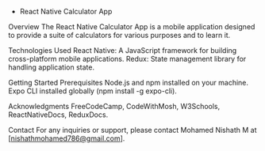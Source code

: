 - React Native Calculator App

Overview
The React Native Calculator App is a mobile application designed to provide a suite of calculators for various purposes and to learn it.

Technologies Used
React Native: A JavaScript framework for building cross-platform mobile applications.
Redux: State management library for handling application state.

Getting Started
Prerequisites
Node.js and npm installed on your machine.
Expo CLI installed globally (npm install -g expo-cli).

Acknowledgments
FreeCodeCamp, CodeWithMosh, W3Schools, ReactNativeDocs, ReduxDocs.

Contact
For any inquiries or support, please contact Mohamed Nishath M at [nishathmohamed786@gmail.com].
